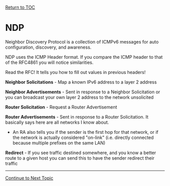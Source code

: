 <a href="https://github.com/CyberTrainingUSAF/08-Network-Programming/blob/master/00-Table-of-Contents.md" > Return to TOC </a>

# NDP

Neighbor Discovery Protocol is a collection of ICMPv6 messages for auto configuration, discovery, and awareness.

NDP uses the ICMP Header format. If you compare the ICMP header to that of the RFC4861 you will notice similarities.

Read the RFC! It tells you how to fill out values in previous headers!

**Neighbor Solicitations** - Map a known IPv6 address to a layer 2 address

**Neighbor Advertisements** - Sent in response to a Neighbor Solicitation or you can broadcast your own layer 2 address to the network unsolicited

**Router Solicitation** - Request a Router Advertisement

**Router Advertisements** - Sent in response to a Router Solicitation. It basically says here are all networks I know about.

* An RA also tells you if the sender is the first hop for that network, or if the network is actually considered "on-link" \(i.e. directly connected because multiple prefixes on the same LAN\)

**Redirect** - If you see traffic destined somewhere, and you know a better route to a given host you can send this to have the sender redirect their traffic

---
<a href="https://github.com/CyberTrainingUSAF/08-Network-Programming/blob/master/05-osi-layer-3/icmp.md" > Continue to Next Topic </a>

